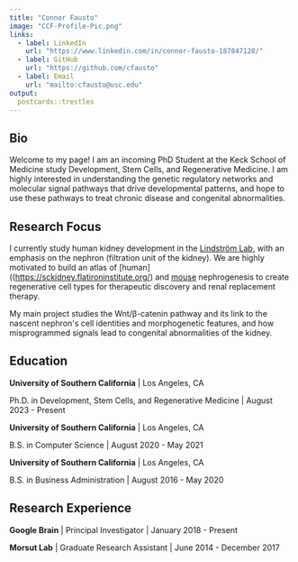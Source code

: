 ```yaml
---
title: "Connor Fausto"
image: "CCF-Profile-Pic.png"
links:
  - label: LinkedIn
    url: "https://www.linkedin.com/in/connor-fausto-187847128/"
  - label: GitHub
    url: "https://github.com/cfausto"
  - label: Email
    url: "mailto:cfausto@usc.edu"
output:
  postcards::trestles
---
```


## Bio

Welcome to my page! I am an incoming PhD Student at the Keck School of Medicine study Development, Stem Cells, and Regenerative Medicine. I am highly interested in understanding the genetic regulatory networks and molecular signal pathways that drive developmental patterns, and hope to use these pathways to treat chronic disease and congenital abnormalities. 

## Research Focus

I currently study human kidney development in the [Lindström Lab](https://lindstromlab.usc.edu/), with an emphasis on the nephron (filtration unit of the kidney). We are highly motivated to build an atlas of [human]((https://sckidney.flatironinstitute.org/) and [mouse](https://cello.shinyapps.io/kidneycellexplorer/) nephrogenesis to create regenerative cell types for therapeutic discovery and renal replacement therapy.

My main project studies the Wnt/β-catenin pathway and its link to the nascent nephron's cell identities and morphogenetic features, and how misprogrammed signals lead to congenital abnormalities of the kidney. 

## Education

**University of Southern California** \| Los Angeles, CA

Ph.D. in Development, Stem Cells, and Regenerative Medicine \| August 2023 - Present

**University of Southern California** \| Los Angeles, CA

B.S. in Computer Science \| August 2020 - May 2021

**University of Southern California** \| Los Angeles, CA

B.S. in Business Administration \| August 2016 - May 2020

## Research Experience

**Google Brain** \| Principal Investigator \| January 2018 - Present

**Morsut Lab** \| Graduate Research Assistant \| June 2014 - December 2017
